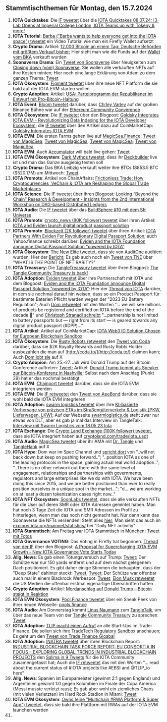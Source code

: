 ## Stammtischthemen für Montag, den 15.7.2024

1. **IOTA Quicktakes**: Die [IF tweetet](https://x.com/iota/status/1810237438662431223) über die [IOTA Quicktakes 08.07.24: I3-Lab Opens at Imperial College London, IOTA Teams up with Tokeny & more!](https://www.youtube.com/watch?v=GWNstiigS2U)
2. **IOTA Tutorial**: [Barba ("Barba wants to help everyone get into the IOTA space") tweetet](https://x.com/Barba_ffm/status/1810372548577935689) ein Video Tutorial wie man ein Firefly Wallet aufsetzt 
3. **Crypto Drama**: Artikel: [12.000 Bitcoin an einem Tag: Deutsche Behörden mit größtem Verkauf bisher](https://www.btc-echo.de/schlagzeilen/12-000-bitcoin-deutsche-behoerden-mit-groesstem-verkauf-bisher-187884/); Hier sieht man wie die Funds auf der [Wallet vom BKA](https://platform.arkhamintelligence.com/explorer/entity/germany) verkauft wurden
4. **Soonaverse Drama**: Ein [Tweet von Soonaverse](https://x.com/soon_labs/status/1810474682875044124) über Neuigkeiten zum [Closing down (vom) Soonaverse](https://github.com/soonaverse/app/issues/182#issuecomment-2215800788). Sie wollen alle verkauften NFTs auf ihre Kosten minten; Hier noch eine lange Erklärung von Adam zu dem ganzen Thema: [Tweet](https://x.com/adam_unchained/status/1810354751579570402)
5. **IOTA Ökosystem**: [Figment tweetet](https://x.com/figment_nfts/status/1810339431343390930) über ihre neue NFT Platform die sie bald auf der IOTA EVM starten wollen
6. **Crypto Adoption**: Artikel: [USA: Parteiprogramm der Republikaner im Entwurf mit Pro-Bitcoin-Haltung](https://www.blocktrainer.de/blog/usa-parteiprogramm-der-republikaner-bitcoin)
7. **IOTA Event**: [Bloom tweetet](https://x.com/bloomwalletio/status/1810644345059672295) darüber, dass [Chrley Varley](https://x.com/c_varley) auf der großen Binance Bühne war auf der [Ethereum Community Converence](https://x.com/EthCC)
8. **IOTA Ökosystem**: Die [IF tweetet](https://x.com/iota/status/1810660181828657271) über den Blogpost: [Goldsky Integrates IOTA EVM - Revolutionizing Data Indexing for the IOTA Developer Ecosystem](https://blog.iota.org/goldsky-integrates-iota-evm/); die [IF tweetet](https://x.com/iota/status/1811822839873339539) über den Artikel dazu auf CoinMarketCap: [Goldsky Integrates IOTA EVM](https://coinmarketcap.com/community/articles/668ce8f08ed49016bd325fa2/)
9. **IOTA EVM**: Die ersten Farms gehen live auf [MagicSea.Finance](https://magicsea.finance/home): [Tweet von MagicSea](https://x.com/MagicSeaDEX/status/1810909314845904951); [Tweet von MagicSea](https://x.com/MagicSeaDEX/status/1810947071396213221); [Tweet von MagicSea](https://x.com/MagicSeaDEX/status/1810779254076113383); [Tweet von MagicSea](https://x.com/MagicSeaDEX/status/1811268445264076896)
10. **IOTA EVM**: Auch [Accumulator](https://x.com/ACCU_DeFi) will bald live gehen: [Tweet](https://x.com/ACCU_DeFi/status/1810684537287934246)
11. **IOTA EVM Ökosystem**: [Dark Mythos tweetet](https://x.com/DarkMythosIOTA/status/1810956439155859485), dass ihr [Deckbuilder](https://explorer.dark-mythos.com/decks) live ist und man das Ganze ausgiebig testen soll
12. **Crypto Drama**: Das BKA Leibzig verkauft weiter ihre BTCs (8853.5 BTC ($520.17M) am Mittwoch: [Tweet](https://x.com/hoss_crypto/status/1810998072207421707)
13. **IOTA Promote**: Artikel von ChainAffairs: [Frictionless Trade: How Cryptocurrencies, VeChain & IOTA are Reshaping the Global Trade Marketplaces](https://chainaffairs.com/frictionless-trade-how-cryptocurrencies-vechain-iota-are-reshaping-the-global-trade-marketplaces/)
14. **IOTA Science**: Die [IF tweetet](https://x.com/iota/status/1811022567970337240) über ihren Blogpost: [Looking “Beyond the Chain” Research & Development - Insights from the 2nd International Workshop on DAG-based Distributed Ledgers](https://blog.iota.org/looking-beyond-the-chain/)
15. **IOTA Audio**: Die [IF tweetet](https://x.com/iota/status/1811052543167897683) über das [BuildSphere #10 mit dem Shi Universe](https://x.com/iota/status/1811052543167897683)
16. **IOTA Promote**: [crypto_news (80K follower) tweetet](https://x.com/itscrypto_news/status/1811394522007363812) über ihren Artikel: [IOTA and Eviden launch digital product passport solution](https://crypto.news/iota-and-eviden-launch-digital-product-passport-solution/)
17. **IOTA Promote**: [Blockzeit (2K follower) tweetet](https://x.com/BlockzeitE/status/1811484297733566968) über ihren Artikel: [IOTA Partners With Eviden For Revolutionary Digital Passport Solution](https://blockzeit.com/iota-partners-with-eviden-for-revolutionary-digital-passport-solution/); auch Yahoo.finance schreibt darüber: [Eviden and the IOTA Foundation announce Digital Passport Solution “powered by IOTA”](https://uk.finance.yahoo.com/news/eviden-iota-foundation-announce-digital-120000092.html?soc_src=social-sh&soc_trk=tw&tsrc=twtr)
18. **IOTA Ökosystem**: [The New Elite tweetet](https://x.com/TheNewElites_/status/1811359876167139521), dass sie von [AuditOne](https://x.com/auditone_dao) auditiert wurden; Hier der [Bericht](https://www.auditone.io/audit-report/the-new-elite); Es gab auch noch ein [Tweet von TNE](https://x.com/TheNewElites_/status/1812042312576340266) über "WHAT IS THE POINT OF NFT RARITY?"
19. **IOTA Treassury**: Die [TangleTreassury tweetet](https://x.com/TangleTreasury/status/1811367136327086193) über ihren Blogpost: [The Tangle Community Treasury is back!](https://medium.com/@tangletreasury_87751/the-tangle-community-treasury-is-back-d68f94dc8f02)
20. **IOTA Adoption**: [Eviden tweetet](https://x.com/Evidenlive/status/1811370327206703399) über ihre Partnerschaft mit IOTA und dem Blogpost: [Eviden and the IOTA Foundation announce Digital Passport Solution “powered by IOTA”](https://eviden.com/insights/press-releases/eviden-and-the-iota-foundation-announce-digital-passport-solution-powered-by-iota/); Hier der [Thread von IOTA](https://x.com/iota/status/1811373639196885350) darüber, in dem sie nochmal darauf hin weisen, dass so ein Product Passport für bestimmte Baterien Pflicht werden wegen der "2023 EU Battery Regulation"; Auch [Dom retweetet](https://x.com/DomSchiener/status/1811384848096858430) mit den Worten "... we will see millions of products be registered and certified on IOTA before the end of the decade 🚀" und [Christoph Stranadl schreibt](https://x.com/archimate/status/1811375316943667704) "...partnership is not limited to battery passports but — right from its start — is geared towards any digital product passport (#DPP)..."
21. **IOTA Artikel**: Artikel auf CoinMarketCap: [IOTA Web3 ID Solution Chosen for European Blockchain Sandbox](https://coinmarketcap.com/community/articles/666acae01883373089792239/)
22. **IOTA Ökosystem**: Die [Rusty Robots retweetet](https://x.com/RustyRobotCC/status/1811393761064190149) den [Tweet von Coda](https://x.com/coda_digital/status/1811392763897778284) darüber, dass sie $2K Royalty Rewards and Rusty Robts Holder ausbezahlen die man auf [http://coda.to/](http://coda.to/) claimen kann; Auch [Dom lobt sie](https://x.com/DomSchiener/status/1811487349349478756) auf X
23. **Crypto Adopion**: Am 25.-27. Juli wird Donald Trump auf der Bitcoin Conference auftreten: [Tweet](https://x.com/blocktrainer/status/1811183422062170464); Artikel: [Donald Trump kommt als Speaker zur Bitcoin-Konferenz in Nashville](https://www.blocktrainer.de/blog/donald-trump-kommt-als-speaker-zur-bitcoin-konferenz-in-nashville); Selbst nach dem Anschlag (Punkt 29) hat er das nochmal bestätigt
24. **IOTA EVM**: [Chainport tweetet](https://x.com/chain_port/status/1811450665421439394) darüber, dass sie die IOTA EVM integrieren werden
25. **IOTA EVM**: Die [IF retweetet](https://x.com/iota/status/1811402365628469674) den [Tweet von ApeBond](https://x.com/ApeBond/status/1811384962332950759) darüber, dass sie wohl bald die IOTA EVM integrieren
26. **IOTA Adoption**: [swarm logistics tweetet](https://x.com/SwarmLogistics/status/1811431435083100385) über ihre [KI-basierte Vorhersage von präzisen ETAs im Straßengüterverkehr & Logistik [PKW, Lieferwagen, LKW]](https://www.youtube.com/watch?v=3qUXwVB_CxQ); Auf der Webseite [swarmlogistics.de](https://swarmlogistics.de/) steht zwar nur etwas von DLT, aber es gab ja mal das Interview im TangleTalk: [Interview mit Swarm Logistics vom 18.05.23 Iota](https://www.youtube.com/watch?v=DsXTIZid0Po)
27. **IOTA Exchange**: Die [Crypto Land Exchange (100K follower) tweetet](https://x.com/CryptoLandEx/status/1811378030658363755), dass sie IOTA integriert haben auf [cryptoland.com/trade/iota_usdt](https://www.cryptoland.com/trade/iota_usdt)
28. **IOTA Audio**: [MagicSea tweetet](https://x.com/MagicSeaDEX/status/1811653504194249087) über ihr AMA mit [Dr. Tangle](https://x.com/dr_tangle) und [TangleHank](https://x.com/TangleHank) auf X
29. **IOTA Hype**: Dom war im Spec Channel und [spricht dort](https://discord.com/channels/397872799483428865/738665041217323068/1261050426128859159) von "..will not back down but keep on pushing forward.."; "..position IOTA as one of the leading protocols in the space, gaining actual real world adoption.."; "..There is no other network out there with the same level of engagement, relationships and partnerships with governments, regulators and large enterprises like we do with IOTA. We have been doing this since 2015, and we are better positioned than ever to really position ourselves in a unique spot in the market..."; "d... we are working on at least a dozen tokenization cases right now.."
30. **IOTA NFT Ökosystem**: [SoonLabs tweetet](https://x.com/soon_labs/status/1811624307833078252), dass sie alle verkauften NFTs für die User auf deren SMR oder IOTA Adressen gemintet haben. Man hat noch 3 Tage Zeit die IOTA und SMR Adressen im Profil zu hinterlegen, wenn man das noch nicht gemacht hat. Nur dann kann das Soonaverse die NFTs versenden! Steht alles [hier](https://github.com/soonaverse/app/issues/182#issuecomment-2224298707); Man sieht das auch im [explorer.iota.org/mainnet/statistics/](https://explorer.iota.org/mainnet/statistics/) bei "Daily NFT activitiy"
31. **IOTA Stammtisch**: Am Freitag war IOTA Stammtisch in München: [Tweet mit Fotos](https://x.com/IotaMunchen/status/1812156082803855818)
32. **IOTA Governance VOTING**: Das Voting in Firefly hat begonnen. [Thread von der IF](https://x.com/iota/status/1811762449403592904) über den Blogpost: [A Proposal for Supercharging IOTA EVM Growth - New IOTA Governance Vote Starts Today](https://blog.iota.org/governance-vote-iota-evm-growth/)
33. **Allg. News**: Es gab einen Tötungsversuch auf Trump: [Tweet](https://x.com/thomashawk/status/1812250469978489096); Der Schütze war nur 150 yards entfernt und auf dem nächst gelegenem Dach positioniert. Es gibt daher einige Stimmen die behaupten, dass der "Deep State" dahinter steckt: [Tweet](https://x.com/ecker17/status/1812304861569945620), [Tweet](https://x.com/Geiger_Capital/status/1812273214711804326); Der Schütze war offenbar auch mal in einem Blackrock Werbespot: [Tweet](https://x.com/MattWallace888/status/1812580141437952022); [Elon Musk retweetet](https://x.com/elonmusk/status/1812603461722153037) die US Medien die offenbar erstmal eigenartige Überschriften hatten
34. **Crypto Adoption**: Artikel: [Mordanschlag auf Donald Trump – Bitcoin steigt in Reaktion](https://www.blocktrainer.de/blog/mordanschlag-auf-donald-trump-chaos-treibt-bitcoin-kurs)
35. **IOTA EVM Ökosystem**: [Pool.Finance tweetet](https://x.com/PoolsFinance/status/1811754681430900927) über ein Sneak Peek von ihrer neuen Webseite: [pools.finance](https://www.pools.finance/)
36. **IOTA Audio**: Am Donnerstag kommt [Linus Naumann](https://x.com/LinusNaumann) zum [TangleTalk](https://x.com/tangle_talk), um über das neue Team von der [Tangle Community Treasury](https://x.com/TangleTreasury) zu sprechen: [Tweet](https://x.com/tangle_talk/status/1812399517976719798)
37. **IOTA Adoption**: [TLIP macht einen Aufruf](https://x.com/TLIP_io/status/1811774835246170453) an alle Start-Ups im Trade-Finance. Die sollen sich ihre [TradeTech Regulatory Sandbox]( https://www.tradetechglobal.org/sandbox) anschauen; Es geht um den [Tweet von Trade Finance Gloabal](https://x.com/tradefinglobal/status/1811019203924881542)
38. **IOTA Adoption**: [INATBA tweetet](https://x.com/INATBA_org/status/1812450752578920817) über ihren Blockchain Report: [INDUSTRIAL BLOCKCHAIN TASK FORCE REPORT: EU CONSORTIA IN FOCUS – EXPLORING GLOBAL TRENDS IN INDUSTRIAL BLOCKCHAIN PROJECTS](https://inatba.org/reports/industrial-blockchain-task-force-report-eu-consortia-in-focus-exploring-global-trends-in-industrial-blockchain-projects/) den [Salima in 9 Tweets](https://x.com/Salimasbegum/status/1812543517341683867) für die IOTA Community zusamengefasst hat; Auch die [IF retweetet](https://x.com/iota/status/1812758937067811259) das mit den Worten "... read about the current status of #IOTA projects like #EBSI and @TLIP_io here"
39. **Allg. News**: Spanien ist Europameister (gewinnt 2:1 gegen England) und Argentinien gewinnt 1:0 gegen Kolumbien im Finale der Copa América (Messi musste verletzt raus); Es gab aber wohl ein ziemliches Chaos (mit vielen Verletzten) im Hard Rock Stadion in Miami: [Tweet](https://x.com/LarryDJonesJr/status/1812662325901443101)
40. **IOTA EVM Ökosystem**: [Owns (eine "Multichain #RWA Platform & Super App") tweetet](https://x.com/OwnsInt/status/1812603659970056304), dass sie bald ihre Plattform mit RWAs auf der IOTA EVM launchen werden
41. 


